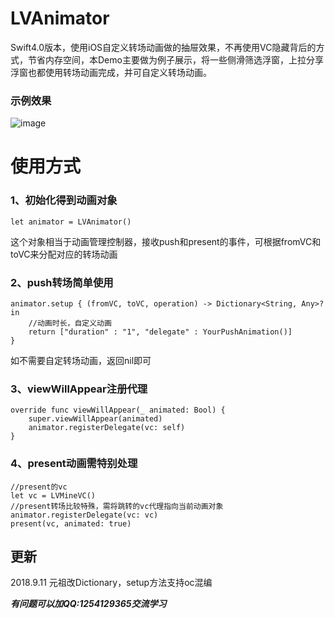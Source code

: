 # LVAnimator

Swift4.0版本，使用iOS自定义转场动画做的抽屉效果，不再使用VC隐藏背后的方式，节省内存空间，本Demo主要做为例子展示，将一些侧滑筛选浮窗，上拉分享浮窗也都使用转场动画完成，并可自定义转场动画。

### 示例效果

![image](https://raw.githubusercontent.com/grvlv/LVAnimator/master/Example.gif)

# 使用方式
### 1、初始化得到动画对象
```
let animator = LVAnimator()
```
这个对象相当于动画管理控制器，接收push和present的事件，可根据fromVC和toVC来分配对应的转场动画

### 2、push转场简单使用
```
animator.setup { (fromVC, toVC, operation) -> Dictionary<String, Any>? in
    //动画时长，自定义动画
    return ["duration" : "1", "delegate" : YourPushAnimation()]
}
```
如不需要自定转场动画，返回nil即可

### 3、viewWillAppear注册代理
```
override func viewWillAppear(_ animated: Bool) {
    super.viewWillAppear(animated)
    animator.registerDelegate(vc: self)
}
```

### 4、present动画需特别处理
```
//present的vc
let vc = LVMineVC()
//present转场比较特殊，需将跳转的vc代理指向当前动画对象
animator.registerDelegate(vc: vc)
present(vc, animated: true)
```

## 更新
2018.9.11 元祖改Dictionary，setup方法支持oc混编

***有问题可以加QQ:1254129365交流学习***

